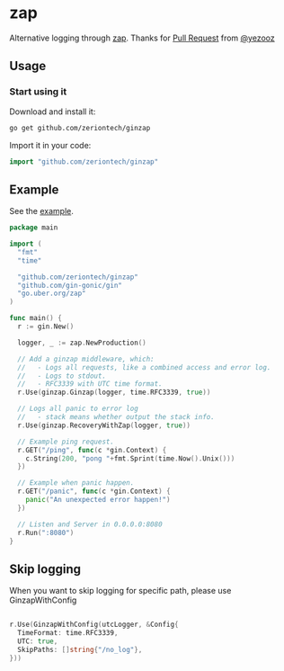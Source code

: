 # zap

Alternative logging through [zap](https://github.com/uber-go/zap). Thanks for [Pull Request](https://github.com/gin-gonic/contrib/pull/129) from [@yezooz](https://github.com/yezooz)

## Usage

### Start using it

Download and install it:

```sh
go get github.com/zeriontech/ginzap
```

Import it in your code:

```go
import "github.com/zeriontech/ginzap"
```

## Example

See the [example](example/main.go).

```go
package main

import (
  "fmt"
  "time"

  "github.com/zeriontech/ginzap"
  "github.com/gin-gonic/gin"
  "go.uber.org/zap"
)

func main() {
  r := gin.New()

  logger, _ := zap.NewProduction()

  // Add a ginzap middleware, which:
  //   - Logs all requests, like a combined access and error log.
  //   - Logs to stdout.
  //   - RFC3339 with UTC time format.
  r.Use(ginzap.Ginzap(logger, time.RFC3339, true))

  // Logs all panic to error log
  //   - stack means whether output the stack info.
  r.Use(ginzap.RecoveryWithZap(logger, true))

  // Example ping request.
  r.GET("/ping", func(c *gin.Context) {
    c.String(200, "pong "+fmt.Sprint(time.Now().Unix()))
  })

  // Example when panic happen.
  r.GET("/panic", func(c *gin.Context) {
    panic("An unexpected error happen!")
  })

  // Listen and Server in 0.0.0.0:8080
  r.Run(":8080")
}
```

## Skip logging

When you want to skip logging for specific path,
please use GinzapWithConfig

```go

r.Use(GinzapWithConfig(utcLogger, &Config{
  TimeFormat: time.RFC3339,
  UTC: true,
  SkipPaths: []string{"/no_log"},
}))
```
